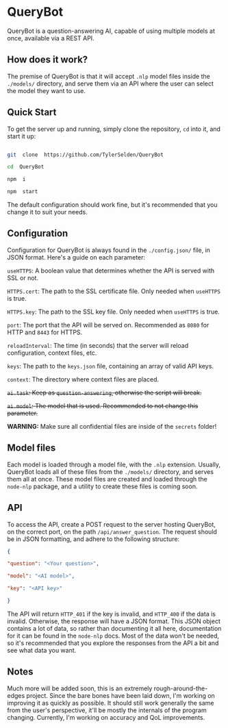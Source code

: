 
# QueryBot

  

QueryBot is a question-answering AI, capable of using multiple models at once, available via a REST API.

  

## How does it work?

  

The premise of QueryBot is that it will accept `.nlp` model files inside the `./models/` directory, and serve them via an API where the user can select the model they want to use.

  

## Quick Start

  

To get the server up and running, simply clone the repository, `cd` into it, and start it up:

  

```bash

git  clone  https://github.com/TylerSelden/QueryBot

cd  QueryBot

npm  i

npm  start

```

  

The default configuration should work fine, but it's recommended that you change it to suit your needs.

  

## Configuration

  

Configuration for QueryBot is always found in the `./config.json/` file, in JSON format. Here's a guide on each parameter:

  

`useHTTPS`: A boolean value that determines whether the API is served with SSL or not.

`HTTPS.cert`: The path to the SSL certificate file. Only needed when `useHTTPS` is true.

`HTTPS.key`: The path to the SSL key file. Only needed when `useHTTPS` is true.

`port`: The port that the API will be served on. Recommended as `8080` for HTTP and `8443` for HTTPS.

`reloadInterval`: The time (in seconds) that the server will reload configuration, context files, etc.

`keys`: The path to the `keys.json` file, containing an array of valid API keys.

`context`: The directory where context files are placed.

~~`ai.task`: Keep as `question-answering`, otherwise the script will break.~~

~~`ai.model`: The model that is used. Recommended to not change this parameter.~~

  

**WARNING:** Make sure all confidential files are inside of the `secrets` folder!

  

## Model files

Each model is loaded through a model file, with the `.nlp` extension. Usually, QueryBot loads all of these files from the `./models/` directory, and serves them all at once. These model files are created and loaded through the `node-nlp` package, and a utility to create these files is coming soon.


## API

  

To access the API, create a POST request to the server hosting QueryBot, on the correct port, on the path `/api/answer_question`. The request should be in JSON formatting, and adhere to the following structure:

  

```json
{

"question": "<Your question>",

"model": "<AI model>",

"key": "<API key>"

}
```

The API will return `HTTP_401` if the key is invalid, and `HTTP_400` if the data is invalid. Otherwise, the response will have a JSON format. This JSON object contains a lot of data, so rather than documenting it all here, documentation for it can be found in the `node-nlp` docs. Most of the data won't be needed, so it's recommended that you explore the responses from the API a bit and see what data you want.

## Notes

  

Much more will be added soon, this is an extremely rough-around-the-edges project. Since the bare bones have been laid down, I'm working on improving it as quickly as possible. It should still work generally the same from the user's perspective, it'll be mostly the internals of the program changing. Currently, I'm working on accuracy and QoL improvements.
